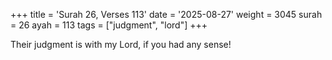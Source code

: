 +++
title = 'Surah 26, Verses 113'
date = '2025-08-27'
weight = 3045
surah = 26
ayah = 113
tags = ["judgment", "lord"]
+++

Their judgment is with my Lord, if you had any sense!